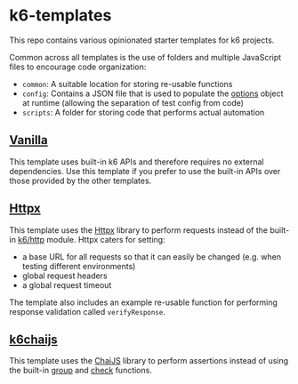 # k6-templates
 
This repo contains various opinionated starter templates for k6 projects.

Common across all templates is the use of folders and multiple JavaScript files to encourage code organization:

- `common`: A suitable location for storing re-usable functions
- `config`: Contains a JSON file that is used to populate the [options](https://k6.io/docs/using-k6/options/) object at runtime (allowing the separation of test config from code)
- `scripts`: A folder for storing code that performs actual automation


## [Vanilla](vanilla/README.md)
This template uses built-in k6 APIs and therefore requires no external dependencies. Use this template if you prefer to use the built-in APIs over those provided by the other templates.

## [Httpx](httpx/README.md)

This template uses the [Httpx](https://k6.io/docs/javascript-api/jslib/httpx/) library to perform requests instead of the built-in [k6/http](https://k6.io/docs/javascript-api/k6-http/) module. Httpx caters for setting:
- a base URL for all requests so that it can easily be changed (e.g. when testing different environments)
- global request headers
- a global request timeout

The template also includes an example re-usable function for performing response validation called `verifyResponse`.

## [k6chaijs](k6chaijs/README.md)

This template uses the [ChaiJS](https://www.chaijs.com/) library to perform assertions instead of using the built-in [group](https://k6.io/docs/javascript-api/k6/group-name-fn/) and [check](https://k6.io/docs/javascript-api/k6/check-val-sets-tags/) functions.